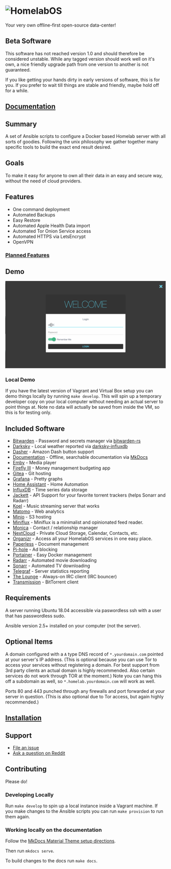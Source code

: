 # ![HomelabOS](https://gitlab.com/NickBusey/HomelabOS/raw/master/logo.png)

Your very own offline-first open-source data-center!

## Beta Software

This software has not reached version 1.0 and should therefore be considered unstable. While any tagged version should work well on it's own, a nice friendly upgrade path from one version to another is not guaranteed.

If you like getting your hands dirty in early versions of software, this is for you. If you prefer to wait till things are stable and friendly, maybe hold off for a while.

## [Documentation](https://nickbusey.gitlab.io/HomelabOS/)

## Summary

A set of Ansible scripts to configure a Docker based Homelab server with all sorts of goodies. Following the unix philosophy we gather together many specific tools to build the exact end result desired.

## Goals

To make it easy for anyone to own all their data in an easy and secure way, without the need of cloud providers.

## Features

* One command deployment
* Automated Backups
* Easy Restore
* Automated Apple Health Data import
* Automated Tor Onion Service access
* Automated HTTPS via LetsEncrypt
* OpenVPN

### [Planned Features](https://gitlab.com/NickBusey/HomelabOS/issues?label_name%5B%5D=enhancement)

## Demo

![demo.gif](demo.gif)

### Local Demo

If you have the latest version of Vagrant and Virtual Box setup you can demo things locally by running `make develop`. This will spin up a temporary developer copy on your local computer without needing an actual server to point things at. Note no data will actually be saved from inside the VM, so this is for testing only.

## Included Software

* [Bitwarden](https://bitwarden.com/) - Password and secrets manager via [bitwarden-rs](https://github.com/dani-garcia/bitwarden_rs)
* [Darksky](http://darksky.net/) - Local weather reported via [darksky-influxdb](https://github.com/ErwinSteffens/darksky-influxdb)
* [Dasher](https://github.com/maddox/dasher) - Amazon Dash button support
* [Documentation](https://nickbusey.gitlab.io/HomelabOS/) - Offline, searchable documentation via [MkDocs](https://www.mkdocs.org/)
* [Emby](https://emby.media/) - Media player
* [Firefly III](https://firefly-iii.org/) - Money management budgeting app
* [Gitea](https://gitea.io/en-US/) - Git hosting
* [Grafana](https://grafana.com/) - Pretty graphs
* [Home Assistant](https://www.home-assistant.io/) - Home Automation
* [InfluxDB](https://www.influxdata.com/time-series-platform/influxdb/) - Time series data storage
* [Jackett](https://github.com/Jackett/Jackett) - API Support for your favorite torrent trackers (helps Sonarr and Radarr)
* [Koel](https://koel.phanan.net/) - Music streaming server that works
* [Matomo](https://matomo.org/) - Web analytics
* [Minio](https://minio.io/) - S3 hosting
* [Miniflux](https://miniflux.app/) - Miniflux is a minimalist and opinionated feed reader.
* [Monica](https://www.monicahq.com/) - Contact / relationship manager
* [NextCloud](https://nextcloud.com/) - Private Cloud Storage, Calendar, Contacts, etc.
* [Organizr](https://github.com/causefx/Organizr) - Access all your HomelabOS services in one easy place.
* [Paperless](https://github.com/danielquinn/paperless) - Document management
* [Pi-hole](https://pi-hole.net/) - Ad blocking
* [Portainer](https://www.portainer.io/) - Easy Docker management
* [Radarr](https://radarr.video/) - Automated movie downloading
* [Sonarr](https://sonarr.tv/) - Automated TV downloading
* [Telegraf](https://www.influxdata.com/time-series-platform/telegraf/) - Server statistics reporting
* [The Lounge](https://thelounge.chat/) - Always-on IRC client (IRC bouncer)
* [Transmission](https://transmissionbt.com/) - BitTorrent client

## Requirements

A server running Ubuntu 18.04 accessible via paswordless ssh with a user that has passwordless sudo.

Ansible version 2.5+ installed on your computer (not the server).

## Optional Items

A domain configured with a `A` type DNS record of `*.yourdomain.com` pointed at your server's IP address. (This is optional because you can use Tor to access your services without registering a domain. For best support from 3rd party clients an actual domain is highly recommended. Also certain services do not work through TOR at the moment.) Note you can hang this off a subdomain as well, so `*.homelab.yourdomain.com` will work as well.

Ports 80 and 443 punched through any firewalls and port forwarded at your server in question. (This is also optional due to Tor access, but again highly recommended.)

## [Installation](https://nickbusey.gitlab.io/HomelabOS/setup/installation/)

## Support

* [File an issue](https://gitlab.com/NickBusey/HomelabOS/issues/new?issue%5Bassignee_id%5D=&issue%5Bmilestone_id%5D=)
* [Ask a question on Reddit](https://www.reddit.com/r/HomelabOS/)

## Contributing

Please do!

### Developing Locally

Run `make develop` to spin up a local instance inside a Vagrant machine. If you make changes to the Ansible scripts you can run `make provision` to run them again.

### Working locally on the documentation

Follow the [MkDocs Material Theme setup directions](https://squidfunk.github.io/mkdocs-material/getting-started/).

Then run `mkdocs serve`.

To build changes to the docs run `make docs`.